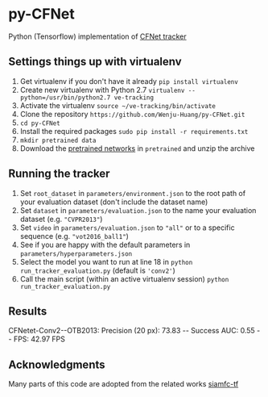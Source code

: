 # py-CFNet
Python (Tensorflow) implementation of [CFNet tracker](http://www.robots.ox.ac.uk/~luca/cfnet.html)

## Settings things up with virtualenv
1) Get virtualenv if you don't have it already
`pip install virtualenv`
1) Create new virtualenv with Python 2.7
`virtualenv --python=/usr/bin/python2.7 ve-tracking`
1) Activate the virtualenv
`source ~/ve-tracking/bin/activate`
1) Clone the repository
`https://github.com/Wenju-Huang/py-CFNet.git`
1) `cd py-CFNet`
1) Install the required packages
`sudo pip install -r requirements.txt`
1) `mkdir pretrained data`
1) Download the [pretrained networks](https://bit.ly/cfnet_networks) in `pretrained` and unzip the archive 



## Running the tracker
1) Set `root_dataset` in `parameters/environment.json` to the root path of your evaluation dataset (don't include the dataset name)
1) Set `dataset` in `parameters/evaluation.json` to the name your evaluation dataset (e.g. `"CVPR2013"`)
1) Set `video` in `parameters/evaluation.json` to `"all"` or to a specific sequence (e.g. `"vot2016_ball1"`)
1) See if you are happy with the default parameters in `parameters/hyperparameters.json`
1) Select the model you want to run at line 18 in `python run_tracker_evaluation.py` (default is `'conv2'`)
1) Call the main script (within an active virtualenv session)
`python run_tracker_evaluation.py`

## Results
CFNetet-Conv2--OTB2013: Precision (20 px): 73.83 --  Success AUC: 0.55 -- FPS: 42.97 FPS
## Acknowledgments
Many parts of this code are adopted from the related works [siamfc-tf](https://github.com/torrvision/siamfc-tf)

